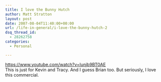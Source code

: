 ```yaml
---
title: I love the Bunny Hutch
author: Matt Stratton
layout: post
date: 2007-08-04T11:40:00+00:00
url: /life-in-general/i-love-the-bunny-hutch-2
dsq_thread_id:
  - 28262758
categories:
  - Personal

---
```

https://www.youtube.com/watch?v=lunjb9BT0AE  
This is just for Kevin and Tracy. And I guess Brian too. But seriously, I love this commercial.